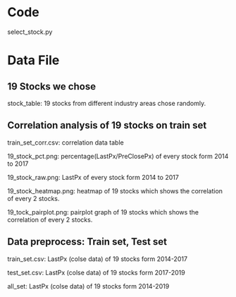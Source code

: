 # Code

select_stock.py

# Data File

## 19 Stocks we chose

stock_table: 19 stocks from different industry areas chose randomly.

## Correlation analysis of 19 stocks on train set

train_set_corr.csv: correlation data table 

19_stock_pct.png:  percentage(LastPx/PreClosePx) of every stock form 2014 to 2017

19_stock_raw.png: LastPx of every stock form 2014 to 2017

19_stock_heatmap.png: heatmap of 19 stocks which shows the correlation of every 2 stocks. 

19_tock_pairplot.png: pairplot graph of 19 stocks which shows the correlation of every 2 stocks. 

## Data preprocess: Train set, Test set

train_set.csv:  LastPx (colse data) of 19 stocks form 2014-2017

test_set.csv:  LastPx (colse data) of 19 stocks form 2017-2019

all_set: LastPx (colse data) of 19 stocks form 2014-2019

